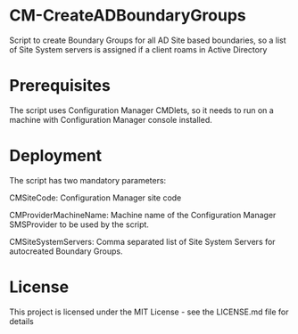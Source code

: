 # CM-CreateADBoundaryGroups
Script to create Boundary Groups for all AD Site based boundaries, so a list of Site System servers is assigned if a client roams in Active Directory

# Prerequisites
The script uses Configuration Manager CMDlets, so it needs to run on a machine with Configuration Manager console installed.

# Deployment
The script has two mandatory parameters:

CMSiteCode: Configuration Manager site code

CMProviderMachineName: Machine name of the Configuration Manager SMSProvider to be used by the script.

CMSiteSystemServers: Comma separated list of Site System Servers for autocreated Boundary Groups.

# License
This project is licensed under the MIT License - see the LICENSE.md file for details
